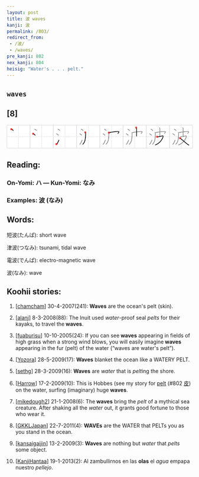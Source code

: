 ```yaml
---
layout: post
title: 波 waves
kanji: 波
permalink: /803/
redirect_from:
 - /波/
 - /waves/
pre_kanji: 802
nex_kanji: 804
heisig: "Water's . . . pelt."
---
```


## `waves`

## [8]

<div class="stroke"><img src="../images/E6B3A2.png" /></div>

## Reading:

### On-Yomi: ハ &mdash; Kun-Yomi: なみ

### Examples: 波 (なみ)

## Words:

短波(たんぱ): short wave

津波(つなみ): tsunami, tidal wave

電波(でんぱ): electro-magnetic wave

波(なみ): wave

## Koohii stories:

1) [<a href="http://kanji.koohii.com/profile/chamcham">chamcham</a>] 30-4-2007(241): <strong>Waves</strong> are the ocean&#039;s pelt (skin). 

2) [<a href="http://kanji.koohii.com/profile/alanj">alanj</a>] 8-3-2008(88): The Inuit used <em>water</em>-proof seal <em>pelts</em> for their kayaks, to travel the<strong> waves</strong>. 

3) [<a href="http://kanji.koohii.com/profile/fuaburisu">fuaburisu</a>] 10-10-2005(24): If you can see<strong> waves</strong> appearing in fields of high grass when a strong wind blows, you will easily imagine<strong> waves</strong> appearing in the fur (pelt) of the water (“waves are water&#039;s pelt”). 

4) [<a href="http://kanji.koohii.com/profile/Yozora">Yozora</a>] 28-5-2009(17): <strong>Waves</strong> blanket the ocean like a WATERY PELT. 

5) [<a href="http://kanji.koohii.com/profile/sethg">sethg</a>] 28-3-2009(16): <strong>Waves</strong> are <em>water</em> that is <em>pelt</em>ing the shore. 

6) [<a href="http://kanji.koohii.com/profile/Harrow">Harrow</a>] 17-2-2009(10): This is Hobbes (see my story for <a href="../802">pelt</a> <span class="index">(#802 <a href="http://jisho.org/kanji/details/皮">皮</a>)</span> on the water, surfing (imaginary) huge<strong> waves</strong>. 

7) [<a href="http://kanji.koohii.com/profile/mikedough2">mikedough2</a>] 21-1-2008(6): The<strong> waves</strong> bring the <em>pelt</em> of a mythical sea creature. After shaking all the <em>water</em> out, it grants good fortune to those who wear it. 

8) [<a href="http://kanji.koohii.com/profile/GKKLJapan">GKKLJapan</a>] 22-7-2011(4): <strong>WAVEs</strong> are the WATER that PELTs you as you stand in the ocean. 

9) [<a href="http://kanji.koohii.com/profile/kansaigaijin">kansaigaijin</a>] 13-2-2009(3): <strong>Waves</strong> are nothing but <em>water</em> that <em>pelts</em> some object. 

10) [<a href="http://kanji.koohii.com/profile/KanjiHantaa">KanjiHantaa</a>] 19-1-2013(2): Al zambullirnos en las <strong>olas</strong> el <em>agua</em> empapa nuestro <em>pellejo</em>. 
